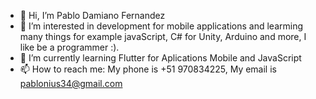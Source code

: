 - 👋 Hi, I’m Pablo Damiano Fernandez
- 👀 I’m interested in development for mobile applications and learming many things for example javaScript,
     C# for Unity, Arduino and more, I like be a programmer :).
- 🌱 I’m currently learning Flutter for Aplications Mobile and JavaScript
- 📫 How to reach me: My phone is +51 970834225, My email is pablonius34@gmail.com
<!---
yeacomono/yeacomono is a ✨ special ✨ repository because its `README.md` (this file) appears on your GitHub profile.
You can click the Preview link to take a look at your changes.
--->
